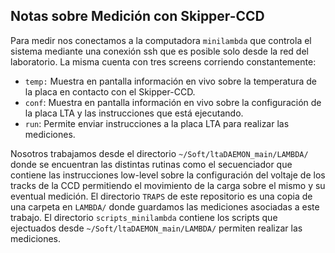 ## Notas sobre Medición con Skipper-CCD
Para medir nos conectamos a la computadora `minilambda` que controla el sistema mediante una conexión ssh que es posible solo desde la red del laboratorio. La misma cuenta con tres screens corriendo constantemente:

* `temp:` Muestra en pantalla información en vivo sobre la temperatura de la placa en contacto con el Skipper-CCD.
* `conf`: Muestra en pantalla información en vivo sobre la configuración de la placa LTA y las instrucciones que está ejecutando.
* `run`: Permite enviar instrucciones a la placa LTA para realizar las mediciones.

Nosotros trabajamos desde el directorio `~/Soft/ltaDAEMON_main/LAMBDA/` donde se encuentran las distintas rutinas como el secuenciador que contiene las instrucciones low-level sobre la configuración del voltaje de los tracks de la CCD permitiendo el movimiento de la carga sobre el mismo y su eventual medición. El directorio `TRAPS` de este repositorio es una copia de una carpeta en `LAMBDA/` donde guardamos las mediciones asociadas a este trabajo. El directorio `scripts_minilambda` contiene los scripts que ejectuados desde `~/Soft/ltaDAEMON_main/LAMBDA/` permiten realizar las mediciones.